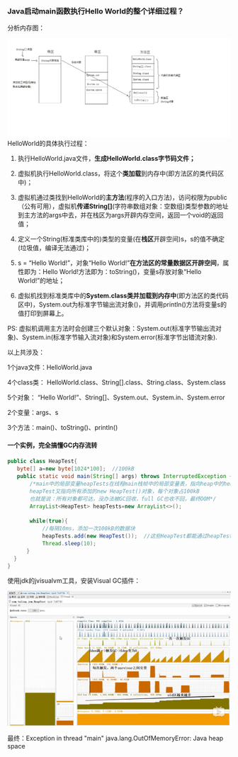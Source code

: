 ### Java启动main函数执行Hello World的整个详细过程？

分析内存图：

![img](images/jvm/2-296101490.jpeg)HelloWorld的具体执行过程：

1. 执行HelloWorld.java文件，**生成HelloWorld.class字节码文件；**

2. 虚拟机执行HelloWorld.class，将这个**类加载**到内存中(即方法区的类代码区中)；

3. 虚拟机通过类找到HelloWorld的**主方法**(程序的入口方法)，访问权限为public（公有可用），虚拟机**传递String[]**(字符串数组对象：空数组)类型参数的地址到主方法的args中去，并在栈区为args开辟内存空间，返回一个void的返回值；
4. 定义一个String(标准类库中的)类型的变量(在**栈区**开辟空间)s，s的值不确定(垃圾值，编译无法通过)；
5. s = “Hello World!”，对象“Hello World!”**在方法区的常量数据区开辟空间**，属性即为：Hello World!方法即为：toString()，变量s存放对象“Hello World!”的地址；
6. 虚拟机找到标准类库中的**System.class类并加载到内存中**(即方法区的类代码区中)，System.out为标准字节输出流对象()，并调用println()方法将变量s的值打印到屏幕上。

 

PS: 虚拟机调用主方法时会创建三个默认对象：System.out(标准字节输出流对象)、System.in(标准字节输入流对象)和System.error(标准字节出错流对象).

以上共涉及：

1个java文件：HelloWorld.java

4个class类： HelloWorld.class、String[].class、String.class、System.class

5个对象： “Hello World!”、String[]、System.out、System.in、System.error

2个变量：args、s

3个方法：main()、toString()、println()



#### 一个实例，完全搞懂GC内存流转

```java
public class HeapTest{
   byte[] a=new byte[1024*100];  //100kB
   public static void main(String[] args) throws InterruptedException {
       /*main中的局部变量heapTests在线程main栈帧中的局部变量表，指向heap中的heapTest对象。
       heapTest又指向所有添加的new HeapTest()对象，每个对象占100kB
       也就是说：所有对象都可达，没办法被GC回收，full GC也收不回，最终OOM*/
       ArrayList<HeapTest> heapTests=new ArrayList<>();
       
       while(true){
           //每隔10ms，添加一次100kB的数据块
           heapTests.add(new HeapTest());  //这些HeapTest都能通过heapTests调用到
           Thread.sleep(10);
      }
  }
}
```

使用jdk的jvisualvm工具，安装Visual GC插件：

![img](images/jvm/227131059022.png)

最终：Exception in thread "main" java.lang.OutOfMemoryError: Java heap space